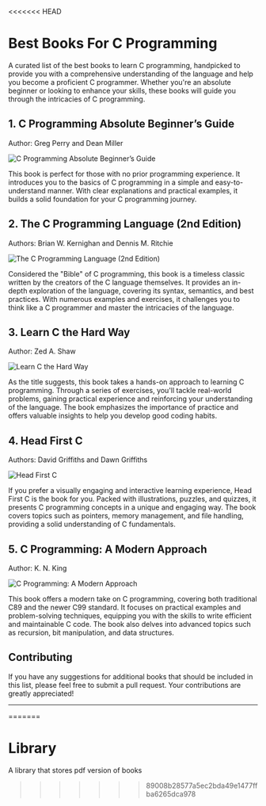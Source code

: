 <<<<<<< HEAD
# Best Books For C Programming

A curated list of the best books to learn C programming, handpicked to provide you with a comprehensive understanding of the language and help you become a proficient C programmer. Whether you're an absolute beginner or looking to enhance your skills, these books will guide you through the intricacies of C programming.

## 1. C Programming Absolute Beginner’s Guide
Author: Greg Perry and Dean Miller

![C Programming Absolute Beginner’s Guide](https://robopathshala.in/wp-content/uploads/2023/07/c-programming-absolute-beginners-guide.png)

This book is perfect for those with no prior programming experience. It introduces you to the basics of C programming in a simple and easy-to-understand manner. With clear explanations and practical examples, it builds a solid foundation for your C programming journey.

## 2. The C Programming Language (2nd Edition)
Authors: Brian W. Kernighan and Dennis M. Ritchie

![The C Programming Language (2nd Edition)](https://robopathshala.in/wp-content/uploads/2023/07/ANSI-C.png)

Considered the "Bible" of C programming, this book is a timeless classic written by the creators of the C language themselves. It provides an in-depth exploration of the language, covering its syntax, semantics, and best practices. With numerous examples and exercises, it challenges you to think like a C programmer and master the intricacies of the language.

## 3. Learn C the Hard Way
Author: Zed A. Shaw

![Learn C the Hard Way](https://robopathshala.in/wp-content/uploads/2023/07/learn-c-the-hard-way.png)

As the title suggests, this book takes a hands-on approach to learning C programming. Through a series of exercises, you'll tackle real-world problems, gaining practical experience and reinforcing your understanding of the language. The book emphasizes the importance of practice and offers valuable insights to help you develop good coding habits.

## 4. Head First C
Authors: David Griffiths and Dawn Griffiths

![Head First C](https://robopathshala.in/wp-content/uploads/2023/07/head-first-c.png)

If you prefer a visually engaging and interactive learning experience, Head First C is the book for you. Packed with illustrations, puzzles, and quizzes, it presents C programming concepts in a unique and engaging way. The book covers topics such as pointers, memory management, and file handling, providing a solid understanding of C fundamentals.

## 5. C Programming: A Modern Approach
Author: K. N. King

![C Programming: A Modern Approach](https://robopathshala.in/wp-content/uploads/2023/07/C-Programming-A-Modern-Approach.webp)

This book offers a modern take on C programming, covering both traditional C89 and the newer C99 standard. It focuses on practical examples and problem-solving techniques, equipping you with the skills to write efficient and maintainable C code. The book also delves into advanced topics such as recursion, bit manipulation, and data structures.

## Contributing

If you have any suggestions for additional books that should be included in this list, please feel free to submit a pull request. Your contributions are greatly appreciated!

---

=======
# Library
A library that stores pdf version of books
>>>>>>> 89008b28577a5ec2bda49e1477ffba6265dca978
